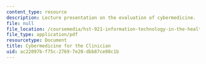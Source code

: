 ```yaml
---
content_type: resource
description: Lecture presentation on the evaluation of cybermedicine.
file: null
file_location: /coursemedia/hst-921-information-technology-in-the-health-care-system-of-the-future-spring-2009/ac22097bf75c27697e20dbb87ce08c1b_MITHST_921S09_lec01_slack.pdf
file_type: application/pdf
resourcetype: Document
title: Cybermedicine for the Clinician
uid: ac22097b-f75c-2769-7e20-dbb87ce08c1b
---
```

